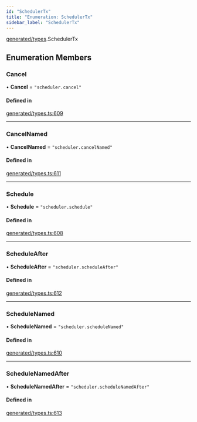 ```yaml
---
id: "SchedulerTx"
title: "Enumeration: SchedulerTx"
sidebar_label: "SchedulerTx"
---
```


[generated/types](../../../../modules/Generated/Types/Types.md).SchedulerTx

## Enumeration Members

### Cancel

• **Cancel** = ``"scheduler.cancel"``

#### Defined in

[generated/types.ts:609](https://github.com/PolymeshAssociation/polymesh-sdk/blob/5a778578/src/generated/types.ts#L609)

___

### CancelNamed

• **CancelNamed** = ``"scheduler.cancelNamed"``

#### Defined in

[generated/types.ts:611](https://github.com/PolymeshAssociation/polymesh-sdk/blob/5a778578/src/generated/types.ts#L611)

___

### Schedule

• **Schedule** = ``"scheduler.schedule"``

#### Defined in

[generated/types.ts:608](https://github.com/PolymeshAssociation/polymesh-sdk/blob/5a778578/src/generated/types.ts#L608)

___

### ScheduleAfter

• **ScheduleAfter** = ``"scheduler.scheduleAfter"``

#### Defined in

[generated/types.ts:612](https://github.com/PolymeshAssociation/polymesh-sdk/blob/5a778578/src/generated/types.ts#L612)

___

### ScheduleNamed

• **ScheduleNamed** = ``"scheduler.scheduleNamed"``

#### Defined in

[generated/types.ts:610](https://github.com/PolymeshAssociation/polymesh-sdk/blob/5a778578/src/generated/types.ts#L610)

___

### ScheduleNamedAfter

• **ScheduleNamedAfter** = ``"scheduler.scheduleNamedAfter"``

#### Defined in

[generated/types.ts:613](https://github.com/PolymeshAssociation/polymesh-sdk/blob/5a778578/src/generated/types.ts#L613)
